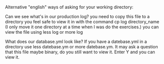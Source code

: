 Alternative "english" ways of asking for your working directory:

Can we see what's in our production log?
you need to copy this file to a directory you feel safe to view it in with the
command cp log directory_name  (I only move it one directory at a time when I
was do the exercises.)  you can view the file using less log or more log

What does our database.yml look like?
If you have a datebase.yml in a directory use less datebase.ym or more datebase.ym.
It may ask a question that this file maybe binary, do you still want to view it.
Enter Y and you can view it.
